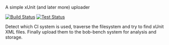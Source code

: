 A simple xUnit (and later more) uploader

[![Build Status](https://travis-ci.org/bob-bench/benchupload.svg?branch=master)](https://travis-ci.org/bob-bench/benchupload) [![Test Status](https://api.bob-bench.org/v1/badge/9?branch=master)](https://www.bob-bench.org/r/gh/bob-bench/benchupload)


Detect which CI system is used, traverse the filesystem and try to
find xUnit XML files. Finally upload them to the bob-bench system
for analysis and storage.
